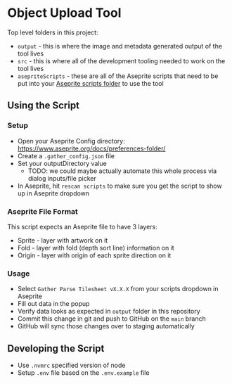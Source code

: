 # Object Upload Tool

Top level folders in this project:

- `output` - this is where the image and metadata generated output of the tool lives
- `src` - this is where all of the development tooling needed to work on the tool lives
- `asepriteScripts` - these are all of the Aseprite scripts that need to be put into your [Aseprite scripts folder](https://community.aseprite.org/t/locate-user-scripts-folder/2170) to use the tool

## Using the Script

### Setup

- Open your Aseprite Config directory: https://www.aseprite.org/docs/preferences-folder/
- Create a `.gather_config.json` file
- Set your outputDirectory value
  - TODO: we could maybe actually automate this whole process via dialog inputs/file picker
- In Aseprite, hit `rescan scripts` to make sure you get the script to show up in Aseprite dropdown

### Aseprite File Format

This script expects an Aseprite file to have 3 layers:

- Sprite - layer with artwork on it
- Fold - layer with fold (depth sort line) information on it
- Origin - layer with origin of each sprite direction on it

### Usage

- Select `Gather Parse Tilesheet vX.X.X` from your scripts dropdown in Aseprite
- Fill out data in the popup
- Verify data looks as expected in `output` folder in this repository
- Commit this change in git and push to GitHub on the `main` branch
- GitHub will sync those changes over to staging automatically

## Developing the Script

- Use `.nvmrc` specified version of node
- Setup `.env` file based on the `.env.example` file
